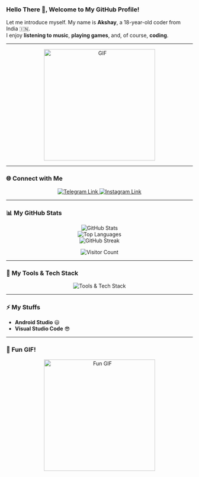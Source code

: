 ### **Hello There 👋, Welcome to My GitHub Profile!**

Let me introduce myself. My name is **Akshay**, a 18-year-old coder from India 🇮🇳.  
I enjoy **listening to music**, **playing games**, and, of course, **coding**.  

---

<p align="center">
  <img align="center" alt="GIF" src="https://i.postimg.cc/QtLnbHqK/Cheery-Separate-Goldeneye.gif" width="300" />
</p>

---

### 🌐 **Connect with Me**
<p align="center">
  <a href="https://t.me/Fakeshingami" target="_blank">
    <img src="https://img.shields.io/badge/Telegram-1b77FF?style=for-the-badge&logo=telegram&logoColor=white" alt="Telegram Link" />
  </a>
  <a href="https://instagram.com/a_kshay904" target="_blank">
    <img src="https://img.shields.io/badge/Instagram-E4405F?style=for-the-badge&logo=instagram&logoColor=white" alt="Instagram Link" />
  </a>
</p>

---

### **📊 My GitHub Stats**
<div align="center">
  <img src="https://github-readme-stats.vercel.app/api?username=ultroi&show_icons=true&theme=radical" alt="GitHub Stats" />
  <br />
  <img src="https://github-readme-stats.vercel.app/api/top-langs/?username=ultroi&layout=compact&theme=midnight-purple&hide=css" alt="Top Languages" />
  <br />
  <img src="https://github-readme-streak-stats.herokuapp.com/?user=ultroi&theme=radical" alt="GitHub Streak" />
</div>

<p align="center">
  <img src="https://visitor-badge.laobi.icu/badge?page_id=ultroi" alt="Visitor Count" />
</p>

---

### 🚀 **My Tools & Tech Stack**
<p align="center">
  <img src="https://skillicons.dev/icons?i=androidstudio,vscode,git,python,html,css" alt="Tools & Tech Stack" />
</p>

---

### ⚡ **My Stuffs**
- **Android Studio** 😃  
- **Visual Studio Code** 😎  

---

### **🎉 Fun GIF!**
<p align="center">
  <img align="center" alt="Fun GIF" src="https://media.giphy.com/media/26xBwdIuRJiAiWithi/giphy.gif" width="300" />
</p>
